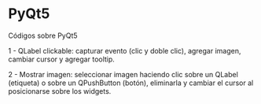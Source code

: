 # PyQt5
Códigos sobre PyQt5

1 - QLabel clickable: capturar evento (clic y doble clic), agregar imagen, cambiar cursor y agregar tooltip.

2 - Mostrar imagen: seleccionar imagen haciendo clic sobre un QLabel (etiqueta) o sobre un QPushButton (botón), eliminarla y cambiar el cursor al posicionarse sobre los widgets.  
